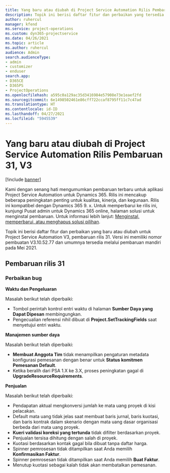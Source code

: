 ```yaml
---
title: Yang baru atau diubah di Project Service Automation Rilis Pembaruan 31, V3
description: Topik ini berisi daftar fitur dan perbaikan yang tersedia di Project Service Automation V3, pembaruan rilis 31, V3.
author: ruhercul
manager: kfend
ms.service: project-operations
ms.custom: dyn365-projectservice
ms.date: 04/26/2021
ms.topic: article
ms.author: ruhercul
audience: Admin
search.audienceType:
- admin
- customizer
- enduser
search.app:
- D365CE
- D365PS
- ProjectOperations
ms.openlocfilehash: a595c0a129ac35d3416984e57908e73e1eaef2fd
ms.sourcegitcommit: 6e1498502461e86cff722ccaf8795ff11c7c47ad
ms.translationtype: HT
ms.contentlocale: id-ID
ms.lasthandoff: 04/27/2021
ms.locfileid: "5945539"
---
```

# <a name="whats-new-or-changed-in-project-service-automation-update-release-31-v3"></a>Yang baru atau diubah di Project Service Automation Rilis Pembaruan 31, V3

[!include [banner](../includes/psa-now-project-operations.md)]

Kami dengan senang hati mengumumkan pembaruan terbaru untuk aplikasi Project Service Automation untuk Dynamics 365. Rilis ini mencakup beberapa peningkatan penting untuk kualitas, kinerja, dan kegunaan. Rilis ini kompatibel dengan Dynamics 365 9. x. Untuk memperbarui ke rilis ini, kunjungi Pusat admin untuk Dynamics 365 online, halaman solusi untuk menginstal pembaruan. Untuk informasi lebih lanjut: [Menginstal, memperbarui, atau menghapus solusi pilihan](/power-platform/admin/install-remove-preferred-solution).

Topik ini berisi daftar fitur dan perbaikan yang baru atau diubah untuk Project Service Automation V3, pembaruan rilis 31. Versi ini memiliki nomor pembuatan V3.10.52.77 dan umumnya tersedia melalui pembaruan mandiri pada Mei 2021.

## <a name="update-release-31"></a>Pembaruan rilis 31

### <a name="bug-fixes"></a>Perbaikan bug

**Waktu dan Pengeluaran**

Masalah berikut telah diperbaiki:

- Tombol perintah kontrol entri waktu di halaman **Sumber Daya yang Dapat Dipesan** membingungkan.
- Pengecualian referensi nihil dibuat di **Project.SetTrackingFields** saat menyetujui entri waktu.

**Manajemen sumber daya**

Masalah berikut telah diperbaiki:

- **Membuat Anggota Tim** tidak menampilkan pengaturan metadata konfigurasi pemesanan dengan benar untuk **Status komitmen Pemesanan Default**.
- Ketika beralih dari PSA 1.X ke 3.X, proses peningkatan gagal di **UpgradeResourceRequirements**.


**Penjualan**

Masalah berikut telah diperbaiki:

- Pendapatan aktual mengkonversi jumlah ke mata uang proyek di kisi pelacakan.
- Default mata uang tidak jelas saat membuat baris jurnal, baris kuotasi, dan baris kontrak dalam skenario dengan mata uang dasar organisasi berbeda dari mata uang proyek.
- **Kueri validasi koreksi yang tertunda** tidak difilter berdasarkan proyek.
- Penjualan tersisa dihitung dengan salah di proyek.
- Kuotasi berdasarkan kontak gagal bila dibuat tanpa daftar harga.
- Spinner pemrosesan tidak ditampilkan saat Anda memilih **Konfirmasikan Faktur**.
- Spinner pemrosesan tidak ditampilkan saat Anda memilih **Buat Faktur**.
- Menutup kuotasi sebagai kalah tidak akan membatalkan pemesanan.







